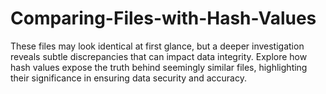 # Comparing-Files-with-Hash-Values
These files may look identical at first glance, but a deeper investigation reveals subtle discrepancies that can impact data integrity. Explore how hash values expose the truth behind seemingly similar files, highlighting their significance in ensuring data security and accuracy.
